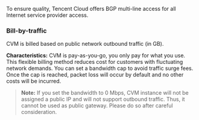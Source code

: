 To ensure quality, Tencent Cloud offers BGP multi-line access for all Internet service provider access. 

### Bill-by-traffic

CVM is billed based on public network outbound traffic (in GB).

**Characteristics:** CVM is pay-as-you-go, you only pay for what you use. This flexible billing method reduces cost for customers with fluctuating network demands. You can set a bandwidth cap to avoid traffic surge fees. Once the cap is reached, packet loss will occur by default and no other costs will be incurred.



>**Note:**
>If you set the bandwidth to 0 Mbps, CVM instance will not be assigned a public IP and will not support outbound traffic. Thus, it cannot be used as public gateway. Please do so after careful consideration.

<!--Now, you can take a further look at [Exclusive Network Billing]() and [Shared Network Billing]() based on the network type of your CVM.-->


